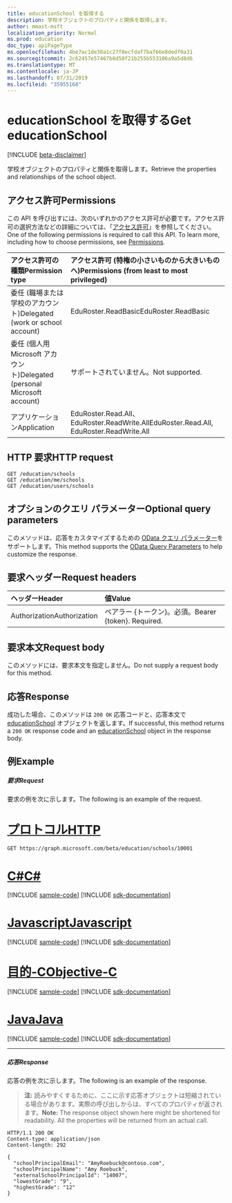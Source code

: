 ```yaml
---
title: educationSchool を取得する
description: 学校オブジェクトのプロパティと関係を取得します。
author: mmast-msft
localization_priority: Normal
ms.prod: education
doc_type: apiPageType
ms.openlocfilehash: 4be7ac1de38a1c27f8ecfdaf7baf66e8dedf0a31
ms.sourcegitcommit: 2c62457e57467b8d50f21b255b553106a9a5d8d6
ms.translationtype: MT
ms.contentlocale: ja-JP
ms.lasthandoff: 07/31/2019
ms.locfileid: "35955168"
---
```

# <a name="get-educationschool"></a><span data-ttu-id="12d8f-103">educationSchool を取得する</span><span class="sxs-lookup"><span data-stu-id="12d8f-103">Get educationSchool</span></span>

[!INCLUDE [beta-disclaimer](../../includes/beta-disclaimer.md)]

<span data-ttu-id="12d8f-104">学校オブジェクトのプロパティと関係を取得します。</span><span class="sxs-lookup"><span data-stu-id="12d8f-104">Retrieve the properties and relationships of the school object.</span></span>

## <a name="permissions"></a><span data-ttu-id="12d8f-105">アクセス許可</span><span class="sxs-lookup"><span data-stu-id="12d8f-105">Permissions</span></span>
<span data-ttu-id="12d8f-p101">この API を呼び出すには、次のいずれかのアクセス許可が必要です。アクセス許可の選択方法などの詳細については、「[アクセス許可](/graph/permissions-reference)」を参照してください。</span><span class="sxs-lookup"><span data-stu-id="12d8f-p101">One of the following permissions is required to call this API. To learn more, including how to choose permissions, see [Permissions](/graph/permissions-reference).</span></span>

|<span data-ttu-id="12d8f-108">アクセス許可の種類</span><span class="sxs-lookup"><span data-stu-id="12d8f-108">Permission type</span></span>      | <span data-ttu-id="12d8f-109">アクセス許可 (特権の小さいものから大きいものへ)</span><span class="sxs-lookup"><span data-stu-id="12d8f-109">Permissions (from least to most privileged)</span></span>              |
|:--------------------|:---------------------------------------------------------|
|<span data-ttu-id="12d8f-110">委任 (職場または学校のアカウント)</span><span class="sxs-lookup"><span data-stu-id="12d8f-110">Delegated (work or school account)</span></span> |  <span data-ttu-id="12d8f-111">EduRoster.ReadBasic</span><span class="sxs-lookup"><span data-stu-id="12d8f-111">EduRoster.ReadBasic</span></span>  |
|<span data-ttu-id="12d8f-112">委任 (個人用 Microsoft アカウント)</span><span class="sxs-lookup"><span data-stu-id="12d8f-112">Delegated (personal Microsoft account)</span></span> |  <span data-ttu-id="12d8f-113">サポートされていません。</span><span class="sxs-lookup"><span data-stu-id="12d8f-113">Not supported.</span></span>  |
|<span data-ttu-id="12d8f-114">アプリケーション</span><span class="sxs-lookup"><span data-stu-id="12d8f-114">Application</span></span> | <span data-ttu-id="12d8f-115">EduRoster.Read.All、EduRoster.ReadWrite.All</span><span class="sxs-lookup"><span data-stu-id="12d8f-115">EduRoster.Read.All, EduRoster.ReadWrite.All</span></span> | 

## <a name="http-request"></a><span data-ttu-id="12d8f-116">HTTP 要求</span><span class="sxs-lookup"><span data-stu-id="12d8f-116">HTTP request</span></span>
<!-- { "blockType": "ignored" } -->
```http
GET /education/schools
GET /education/me/schools
GET /education/users/schools
```
## <a name="optional-query-parameters"></a><span data-ttu-id="12d8f-117">オプションのクエリ パラメーター</span><span class="sxs-lookup"><span data-stu-id="12d8f-117">Optional query parameters</span></span>
<span data-ttu-id="12d8f-118">このメソッドは、応答をカスタマイズするための [OData クエリ パラメーター](https://developer.microsoft.com/graph/docs/concepts/query_parameters)をサポートします。</span><span class="sxs-lookup"><span data-stu-id="12d8f-118">This method supports the [OData Query Parameters](https://developer.microsoft.com/graph/docs/concepts/query_parameters) to help customize the response.</span></span>

## <a name="request-headers"></a><span data-ttu-id="12d8f-119">要求ヘッダー</span><span class="sxs-lookup"><span data-stu-id="12d8f-119">Request headers</span></span>
| <span data-ttu-id="12d8f-120">ヘッダー</span><span class="sxs-lookup"><span data-stu-id="12d8f-120">Header</span></span>       | <span data-ttu-id="12d8f-121">値</span><span class="sxs-lookup"><span data-stu-id="12d8f-121">Value</span></span> |
|:---------------|:--------|
| <span data-ttu-id="12d8f-122">Authorization</span><span class="sxs-lookup"><span data-stu-id="12d8f-122">Authorization</span></span>  | <span data-ttu-id="12d8f-p102">ベアラー {トークン}。必須。</span><span class="sxs-lookup"><span data-stu-id="12d8f-p102">Bearer {token}. Required.</span></span>  |

## <a name="request-body"></a><span data-ttu-id="12d8f-125">要求本文</span><span class="sxs-lookup"><span data-stu-id="12d8f-125">Request body</span></span>
<span data-ttu-id="12d8f-126">このメソッドには、要求本文を指定しません。</span><span class="sxs-lookup"><span data-stu-id="12d8f-126">Do not supply a request body for this method.</span></span>
## <a name="response"></a><span data-ttu-id="12d8f-127">応答</span><span class="sxs-lookup"><span data-stu-id="12d8f-127">Response</span></span>
<span data-ttu-id="12d8f-128">成功した場合、このメソッドは `200 OK` 応答コードと、応答本文で [educationSchool](../resources/educationschool.md) オブジェクトを返します。</span><span class="sxs-lookup"><span data-stu-id="12d8f-128">If successful, this method returns a `200 OK` response code and an [educationSchool](../resources/educationschool.md) object in the response body.</span></span>
## <a name="example"></a><span data-ttu-id="12d8f-129">例</span><span class="sxs-lookup"><span data-stu-id="12d8f-129">Example</span></span>
##### <a name="request"></a><span data-ttu-id="12d8f-130">要求</span><span class="sxs-lookup"><span data-stu-id="12d8f-130">Request</span></span>
<span data-ttu-id="12d8f-131">要求の例を次に示します。</span><span class="sxs-lookup"><span data-stu-id="12d8f-131">The following is an example of the request.</span></span>

# <a name="httptabhttp"></a>[<span data-ttu-id="12d8f-132">プロトコル</span><span class="sxs-lookup"><span data-stu-id="12d8f-132">HTTP</span></span>](#tab/http)
<!-- {
  "blockType": "request",
  "name": "get_educationschool"
}-->
```http
GET https://graph.microsoft.com/beta/education/schools/10001
```
# <a name="ctabcsharp"></a>[<span data-ttu-id="12d8f-133">C#</span><span class="sxs-lookup"><span data-stu-id="12d8f-133">C#</span></span>](#tab/csharp)
[!INCLUDE [sample-code](../includes/snippets/csharp/get-educationschool-csharp-snippets.md)]
[!INCLUDE [sdk-documentation](../includes/snippets/snippets-sdk-documentation-link.md)]

# <a name="javascripttabjavascript"></a>[<span data-ttu-id="12d8f-134">Javascript</span><span class="sxs-lookup"><span data-stu-id="12d8f-134">Javascript</span></span>](#tab/javascript)
[!INCLUDE [sample-code](../includes/snippets/javascript/get-educationschool-javascript-snippets.md)]
[!INCLUDE [sdk-documentation](../includes/snippets/snippets-sdk-documentation-link.md)]

# <a name="objective-ctabobjc"></a>[<span data-ttu-id="12d8f-135">目的-C</span><span class="sxs-lookup"><span data-stu-id="12d8f-135">Objective-C</span></span>](#tab/objc)
[!INCLUDE [sample-code](../includes/snippets/objc/get-educationschool-objc-snippets.md)]
[!INCLUDE [sdk-documentation](../includes/snippets/snippets-sdk-documentation-link.md)]

# <a name="javatabjava"></a>[<span data-ttu-id="12d8f-136">Java</span><span class="sxs-lookup"><span data-stu-id="12d8f-136">Java</span></span>](#tab/java)
[!INCLUDE [sample-code](../includes/snippets/java/get-educationschool-java-snippets.md)]
[!INCLUDE [sdk-documentation](../includes/snippets/snippets-sdk-documentation-link.md)]

---

##### <a name="response"></a><span data-ttu-id="12d8f-137">応答</span><span class="sxs-lookup"><span data-stu-id="12d8f-137">Response</span></span>
<span data-ttu-id="12d8f-138">応答の例を次に示します。</span><span class="sxs-lookup"><span data-stu-id="12d8f-138">The following is an example of the response.</span></span> 

><span data-ttu-id="12d8f-p103">**注:** 読みやすくするために、ここに示す応答オブジェクトは短縮されている場合があります。実際の呼び出しからは、すべてのプロパティが返されます。</span><span class="sxs-lookup"><span data-stu-id="12d8f-p103">**Note:** The response object shown here might be shortened for readability. All the properties will be returned from an actual call.</span></span>

<!-- {
  "blockType": "response",
  "truncated": true,
  "@odata.type": "microsoft.graph.educationSchool"
} -->
```http
HTTP/1.1 200 OK
Content-type: application/json
Content-length: 292

{
  "schoolPrincipalEmail": "AmyRoebuck@contoso.com",
  "schoolPrincipalName": "Amy Roebuck",
  "externalSchoolPrincipalId": "14007",
  "lowestGrade": "9",
  "highestGrade": "12"
}
```

<!-- uuid: 8fcb5dbc-d5aa-4681-8e31-b001d5168d79
2015-10-25 14:57:30 UTC -->
<!--
{
  "type": "#page.annotation",
  "description": "Get educationSchool",
  "keywords": "",
  "section": "documentation",
  "tocPath": "",
  "suppressions": [
  ]
}
-->
